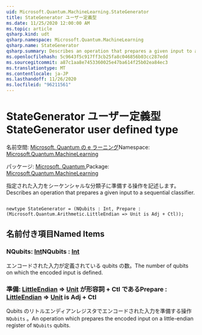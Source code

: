 ```yaml
---
uid: Microsoft.Quantum.MachineLearning.StateGenerator
title: StateGenerator ユーザー定義型
ms.date: 11/25/2020 12:00:00 AM
ms.topic: article
qsharp.kind: udt
qsharp.namespace: Microsoft.Quantum.MachineLearning
qsharp.name: StateGenerator
qsharp.summary: Describes an operation that prepares a given input to a sequential classifier.
ms.openlocfilehash: 5c9643f5c917ff3cb25fa8c046856b03cc287edd
ms.sourcegitcommit: a87c1aa8e7453360025e47ba614f25b02ea84ec3
ms.translationtype: MT
ms.contentlocale: ja-JP
ms.lasthandoff: 11/26/2020
ms.locfileid: "96211561"
---
```

# <a name="stategenerator-user-defined-type"></a><span data-ttu-id="46c92-102">StateGenerator ユーザー定義型</span><span class="sxs-lookup"><span data-stu-id="46c92-102">StateGenerator user defined type</span></span>

<span data-ttu-id="46c92-103">名前空間: [Microsoft. Quantum の e ラーニング](xref:Microsoft.Quantum.MachineLearning)</span><span class="sxs-lookup"><span data-stu-id="46c92-103">Namespace: [Microsoft.Quantum.MachineLearning](xref:Microsoft.Quantum.MachineLearning)</span></span>

<span data-ttu-id="46c92-104">パッケージ: [Microsoft. Quantum.](https://nuget.org/packages/Microsoft.Quantum.MachineLearning)</span><span class="sxs-lookup"><span data-stu-id="46c92-104">Package: [Microsoft.Quantum.MachineLearning](https://nuget.org/packages/Microsoft.Quantum.MachineLearning)</span></span>


<span data-ttu-id="46c92-105">指定された入力をシーケンシャルな分類子に準備する操作を記述します。</span><span class="sxs-lookup"><span data-stu-id="46c92-105">Describes an operation that prepares a given input to a sequential classifier.</span></span>

```qsharp

newtype StateGenerator = (NQubits : Int, Prepare : (Microsoft.Quantum.Arithmetic.LittleEndian => Unit is Adj + Ctl));
```



## <a name="named-items"></a><span data-ttu-id="46c92-106">名前付き項目</span><span class="sxs-lookup"><span data-stu-id="46c92-106">Named Items</span></span>

### <a name="nqubits--int"></a><span data-ttu-id="46c92-107">NQubits: [Int](xref:microsoft.quantum.lang-ref.int)</span><span class="sxs-lookup"><span data-stu-id="46c92-107">NQubits : [Int](xref:microsoft.quantum.lang-ref.int)</span></span>

<span data-ttu-id="46c92-108">エンコードされた入力が定義されている qubits の数。</span><span class="sxs-lookup"><span data-stu-id="46c92-108">The number of qubits on which the encoded input is defined.</span></span>
### <a name="prepare--littleendian--unit--is-adj--ctl"></a><span data-ttu-id="46c92-109">準備: [LittleEndian](xref:Microsoft.Quantum.Arithmetic.LittleEndian) => [Unit](xref:microsoft.quantum.lang-ref.unit)  が形容詞 + Ctl である</span><span class="sxs-lookup"><span data-stu-id="46c92-109">Prepare : [LittleEndian](xref:Microsoft.Quantum.Arithmetic.LittleEndian) => [Unit](xref:microsoft.quantum.lang-ref.unit)  is Adj + Ctl</span></span>

<span data-ttu-id="46c92-110">Qubits のリトルエンディアンレジスタでエンコードされた入力を準備する操作 `NQubits` 。</span><span class="sxs-lookup"><span data-stu-id="46c92-110">An operation which prepares the encoded input on a little-endian register of `NQubits` qubits.</span></span>